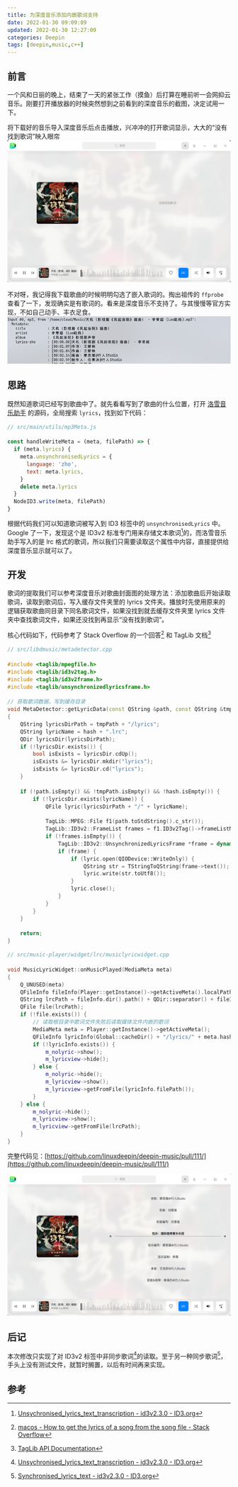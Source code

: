 ```yaml
---
title: 为深度音乐添加内嵌歌词支持
date: 2022-01-30 09:09:09
updated: 2022-01-30 12:27:09
categories: Deepin
tags: [deepin,music,c++]
---
```


## 前言
一个风和日丽的晚上，结束了一天的紧张工作（摸鱼）后打算在睡前听一会网抑云音乐。刚要打开播放器的时候突然想到之前看到的深度音乐的截图，决定试用一下。

将下载好的音乐导入深度音乐后点击播放，兴冲冲的打开歌词显示，大大的“没有找到歌词”映入眼帘
![没有找到歌词](/img/posts/deepin-music-embeded-lyrics/1.png)

不对呀，我记得我下载歌曲的时候明明勾选了嵌入歌词的。掏出祖传的 `ffprobe` 查看了一下，发现确实是有歌词的。看来是深度音乐不支持了。与其慢慢等官方实现，不如自己动手、丰衣足食。
![ffprobe 结果](/img/posts/deepin-music-embeded-lyrics/2.png)

## 思路
既然知道歌词已经写到歌曲中了。就先看看写到了歌曲的什么位置，打开 [洛雪音乐助手](https://github.com/lyswhut/lx-music-desktop) 的源码，全局搜索 `lyrics`，找到如下代码：

```javascript
// src/main/utils/mp3Meta.js

const handleWriteMeta = (meta, filePath) => {
  if (meta.lyrics) {
    meta.unsynchronisedLyrics = {
      language: 'zho',
      text: meta.lyrics,
    }
    delete meta.lyrics
  }
  NodeID3.write(meta, filePath)
}
```
根据代码我们可以知道歌词被写入到 ID3 标签中的 `unsynchronisedLyrics` 中。Google 了一下，发现这个是 ID3v2 标准专门用来存储文本歌词[^1]的，而洛雪音乐助手写入的是 lrc 格式的歌词，所以我们只需要读取这个属性中内容，直接提供给深度音乐显示就可以了。

## 开发
歌词的提取我们可以参考深度音乐对歌曲封面图的处理方法：添加歌曲后开始读取歌词，读取到歌词后，写入缓存文件夹里的 lyrics 文件夹。播放时先使用原来的逻辑获取歌曲同目录下同名歌词文件，如果没找到就去缓存文件夹里 lyrics 文件夹中查找歌词文件，如果还没找到再显示“没有找到歌词”。

核心代码如下，代码参考了 Stack Overflow 的一个回答[^2] 和 TagLib 文档[^3]
```cpp
// src/libdmusic/metadetector.cpp

#include <taglib/mpegfile.h>
#include <taglib/id3v2tag.h>
#include <taglib/id3v2frame.h>
#include <taglib/unsynchronizedlyricsframe.h>

// 获取歌词数据，写到缓存目录
void MetaDetector::getLyricData(const QString &path, const QString &tmpPath, const QString &hash)
{
    QString lyricsDirPath = tmpPath + "/lyrics";
    QString lyricName = hash + ".lrc";
    QDir lyricsDir(lyricsDirPath);
    if (!lyricsDir.exists()) {
        bool isExists = lyricsDir.cdUp();
        isExists &= lyricsDir.mkdir("lyrics");
        isExists &= lyricsDir.cd("lyrics");
    }

    if (!path.isEmpty() && !tmpPath.isEmpty() && !hash.isEmpty()) {
        if (!lyricsDir.exists(lyricName)) {
            QFile lyric(lyricsDirPath + "/" + lyricName);

            TagLib::MPEG::File f1(path.toStdString().c_str());
            TagLib::ID3v2::FrameList frames = f1.ID3v2Tag()->frameListMap()["USLT"];
            if (!frames.isEmpty()) {
                TagLib::ID3v2::UnsynchronizedLyricsFrame *frame = dynamic_cast<TagLib::ID3v2::UnsynchronizedLyricsFrame *>(frames.front());
                if (frame) {
                    if (lyric.open(QIODevice::WriteOnly)) {
                        QString str = TStringToQString(frame->text());
                        lyric.write(str.toUtf8());
                    }
                    lyric.close();
                }
            }   
        }
    }

    return;
}

```

```cpp
// src/music-player/widget/lrc/musiclyricwidget.cpp

void MusicLyricWidget::onMusicPlayed(MediaMeta meta)
{
    Q_UNUSED(meta)
    QFileInfo fileInfo(Player::getInstance()->getActiveMeta().localPath);
    QString lrcPath = fileInfo.dir().path() + QDir::separator() + fileInfo.completeBaseName() + ".lrc";
    QFile file(lrcPath);
    if (!file.exists()) {
        // 读取根目录中歌词文件失败后读取媒体文件内嵌的歌词
        MediaMeta meta = Player::getInstance()->getActiveMeta();
        QFileInfo lyricInfo(Global::cacheDir() + "/lyrics/" + meta.hash + ".lrc");
        if (!lyricInfo.exists()) {
            m_nolyric->show();
            m_lyricview->hide();
        } else {
            m_nolyric->hide();
            m_lyricview->show();
            m_lyricview->getFromFile(lyricInfo.filePath());
        }
    } else {
        m_nolyric->hide();
        m_lyricview->show();
        m_lyricview->getFromFile(lrcPath);
    }
}
```

完整代码见：[https://github.com/linuxdeepin/deepin-music/pull/111/](https://github.com/linuxdeepin/deepin-music/pull/111/)

![效果图](/img/posts/deepin-music-embeded-lyrics/3.png)

## 后记
本次修改只实现了对 ID3v2 标签中非同步歌词[^1]的读取。至于另一种同步歌词[^4]，手头上没有测试文件，就暂时搁置，以后有时间再来实现。


## 参考
[^1]: [Unsychronised_lyrics_text_transcription - id3v2.3.0 - ID3.org](https://id3.org/id3v2.3.0#Unsychronised_lyrics.2Ftext_transcription)
[^2]: [macos - How to get the lyrics of a song from the song file - Stack Overflow](https://stackoverflow.com/questions/11051055/how-to-get-the-lyrics-of-a-song-from-the-song-file)
[^3]: [TagLib API Documentation](https://taglib.org/api/namespaceTagLib_1_1ID3v2.html)
[^4]: [Synchronised_lyrics_text - id3v2.3.0 - ID3.org](https://id3.org/id3v2.3.0#Synchronised_lyrics.2Ftext)